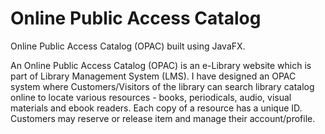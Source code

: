 # Online Public Access Catalog

Online Public Access Catalog (OPAC) built using JavaFX.

An Online Public Access Catalog (OPAC) is an e-Library website which is part of Library Management System (LMS). I have designed an OPAC system where Customers/Visitors of the library can search library catalog online to locate various resources - books, periodicals, audio, visual materials and ebook readers. Each copy of a resource has a unique ID. Customers may reserve or release item and manage their account/profile.
